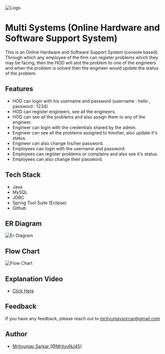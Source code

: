 
![Logo](https://i.ibb.co/Hnpd2k5/multi.png)


# Multi Systems (Online Hardware and Software Support System)

This is an Online Hardware and Software Support System (console based).
Through which any employee of the firm can register problems which 
they may be facing, then the HOD will alot the problem to one of the 
engineers and when the problem is solved then the engineer would update the
status of the problem.




## Features

- HOD can login with his username and password (username : hello , password : 1234)
- HOD can register engineers, see all the engineers.
- HOD can see all the problems and also assign them to any of the engineer.
- Engineer can login with the credentials shared by the admin.
- Engineer can see all the problems assigned to him/her, also update it's status.
- Engineer can also change his/her password.
- Employees can login with the username and password.
- Employees can register problems or complains and also see it's status.
- Employees can also change their password.


## Tech Stack 
- Java
- MySQL
- JDBC
- Spring Tool Suite (Eclipse)
- Github
## ER Diagram

![Er Diagram](https://i.ibb.co/51kLCqW/er-Diagramfor-JDBC.png)

## Flow Chart

![Flow Chart](https://i.ibb.co/SN8x6Cg/flow-chart-1.jpg)

## Explanation Video
- [Click Here](https://drive.google.com/file/d/1-KVApkCDE4OEcTG_0e0unT_HEO5uZvyW/view?usp=sharing)

## Feedback

If you have any feedback, please reach out to mrityunjaysorcar@gmail.com


## Author

- [Mrityunjay Sarkar (@MrityuNJ45)](https://github.com/MrityuNJ45)

